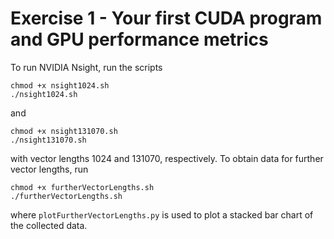 # Exercise 1 - Your first CUDA program and GPU performance metrics

To run NVIDIA Nsight, run the scripts

```
chmod +x nsight1024.sh
./nsight1024.sh
```

and

```
chmod +x nsight131070.sh
./nsight131070.sh
```

with vector lengths 1024 and 131070, respectively. To obtain data for further vector lengths, run

```
chmod +x furtherVectorLengths.sh
./furtherVectorLengths.sh
```

where `plotFurtherVectorLengths.py` is used to plot a stacked bar chart of the collected data.
